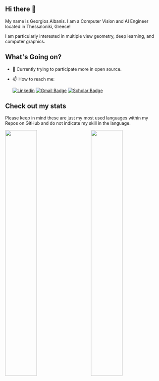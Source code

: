 ## Hi there 👋
My name is Georgios Albanis. I am a Computer Vision and AI Engineer located in Thessaloniki, Greece!

I am particularly interested in multiple view geometry, deep learning, and computer graphics.

## What's Going on?
- 📖 Currently trying to participate more in open source.
- 📫 How to reach me: 
    
    [![Linkedin](https://img.shields.io/badge/-GeorgiosAlbanis-blue?style=flat&logo=Linkedin&logoColor=white)](https://www.linkedin.com/in/georgios-albanis-7848b0130/)
    [![Gmail Badge](https://img.shields.io/badge/-Gmail-c14438?style=plastic-square&logo=Gmail&logoColor=white&link=mailto:giorgos_al10@hotmail.com&color=D14836)](mailto:giorgos_al10@hotmail.com)
[![Scholar Badge](https://img.shields.io/badge/-Scholar-c14438?style=plastic-square&logo=google&logoColor=white&color=4285F4)](https://scholar.google.com/citations?hl=en&user=2o1nthIAAAAJ)

## Check out my stats
<p>Please keep in mind these are just my most used languages within my Repos on GitHub and do not indicate my skill in the language.</p>
<a href='https://github.com/tzole1155'>
  <img align='left' width='45%' src='https://github-readme-stats.vercel.app/api/top-langs/?username=tzole1155&theme=merko&layout=compact&hide=powershell,javascript,html,css'>
</a>
<a href='https://github.com/tzole1155'>
  <img align='right' width='45%' src='https://github-readme-stats.vercel.app/api?username=tzole1155&theme=merko&show_icons=true'>
</a>


<!--
**tzole1155/tzole1155** is a ✨ _special_ ✨ repository because its `README.md` (this file) appears on your GitHub profile.

Here are some ideas to get you started:

- 🔭 I’m currently working on ...
- 🌱 I’m currently learning ...
- 👯 I’m looking to collaborate on ...
- 🤔 I’m looking for help with ....
- 💬 Ask me about ...
- 📫 How to reach me: ...
- 😄 Pronouns: ...
- ⚡ Fun fact: ...
-->
